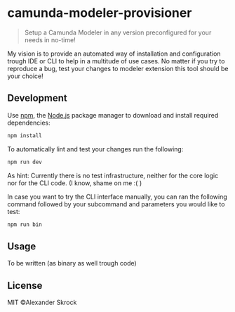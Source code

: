 # camunda-modeler-provisioner
> Setup a Camunda Modeler in any version preconfigured for your needs in no-time!

My vision is to provide an automated way of installation and configuration trough IDE or CLI to help in a multitude of use cases. No matter if you try to reproduce a bug, test your changes to modeler extension this tool should be your choice! 

## Development
Use [npm](https://www.npmjs.com/), the [Node.js](https://nodejs.org/en/) package manager to download and install required dependencies:

```sh
npm install
```

To automatically lint and test your changes run the following:
```sh
npm run dev
```
As hint: Currently there is no test infrastructure, neither for the core logic nor for the CLI code. (I know, shame on me :( )

In case you want to try the CLI interface manually, you can ran the following command followed by your subcommand and parameters you would like to test:
```sh
npm run bin
```

## Usage
To be written (as binary as well trough code)

## License
MIT ©Alexander Skrock
